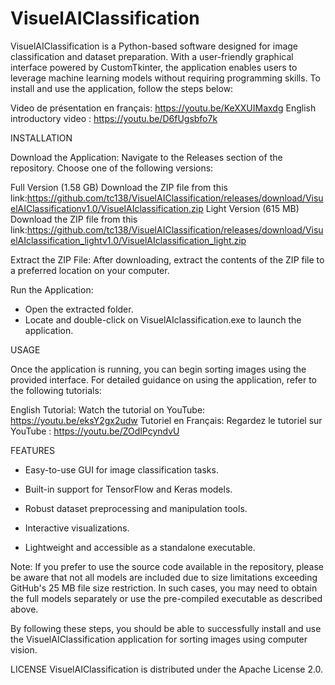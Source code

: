 # VisuelAIClassification
   
VisuelAIClassification is a Python-based software designed for image classification and dataset preparation. 
With a user-friendly graphical interface powered by CustomTkinter, the application enables users to leverage machine learning models without requiring programming skills.
To install and use the application, follow the steps below:

Video de présentation en français:
https://youtu.be/KeXXUIMaxdg
English introductory video :
https://youtu.be/D6fUgsbfo7k

INSTALLATION

Download the Application:
Navigate to the Releases section of the repository.
Choose one of the following versions:

Full Version (1.58 GB)
Download the ZIP file from this link:https://github.com/tc138/VisuelAIClassification/releases/download/VisuelAIClassificationv1.0/VisuelAIclassification.zip
Light Version (615 MB)
Download the ZIP file from this link:https://github.com/tc138/VisuelAIClassification/releases/download/VisuelAIclassification_lightv1.0/VisuelAIclassification_light.zip

Extract the ZIP File:
After downloading, extract the contents of the ZIP file to a preferred location on your computer.

Run the Application:

- Open the extracted folder.
- Locate and double-click on VisuelAIclassification.exe to launch the application.

USAGE

Once the application is running, you can begin sorting images using the provided interface.
For detailed guidance on using the application, refer to the following tutorials:

English Tutorial:
Watch the tutorial on YouTube: https://youtu.be/eksY2gx2udw
Tutoriel en Français:
Regardez le tutoriel sur YouTube : https://youtu.be/ZOdlPcyndvU


FEATURES 

- Easy-to-use GUI for image classification tasks.

- Built-in support for TensorFlow and Keras models.

- Robust dataset preprocessing and manipulation tools.

- Interactive visualizations.

- Lightweight and accessible as a standalone executable.


Note:
If you prefer to use the source code available in the repository, please be aware that not all models are included due to size limitations exceeding GitHub's 25 MB file size restriction. 
In such cases, you may need to obtain the full models separately or use the pre-compiled executable as described above.

By following these steps, you should be able to successfully install and use the VisuelAIClassification application for sorting images using computer vision.

LICENSE
VisuelAIClassification is distributed under the Apache License 2.0.
